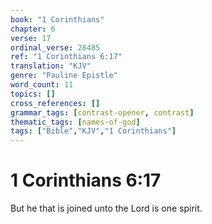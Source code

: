 ```yaml
---
book: "1 Corinthians"
chapter: 6
verse: 17
ordinal_verse: 28485
ref: "1 Corinthians 6:17"
translation: "KJV"
genre: "Pauline Epistle"
word_count: 11
topics: []
cross_references: []
grammar_tags: [contrast-opener, contrast]
thematic_tags: [names-of-god]
tags: ["Bible","KJV","1 Corinthians"]
---
```


# 1 Corinthians 6:17

But he that is joined unto the Lord is one spirit.
